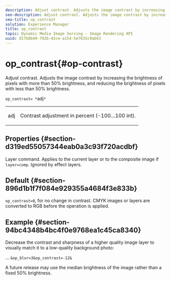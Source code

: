 ```yaml
---
description: Adjust contrast. Adjusts the image contrast by increasing the brightness of pixels with more than 50% brightness, and reducing the brightness of pixels with less than 50% brightness.
seo-description: Adjust contrast. Adjusts the image contrast by increasing the brightness of pixels with more than 50% brightness, and reducing the brightness of pixels with less than 50% brightness.
seo-title: op_contrast
solution: Experience Manager
title: op_contrast
topic: Dynamic Media Image Serving - Image Rendering API
uuid: d17b0b49-792b-41ce-a154-5e7635c9ab43
---
```


# op_contrast{#op-contrast}

Adjust contrast. Adjusts the image contrast by increasing the brightness of pixels with more than 50% brightness, and reducing the brightness of pixels with less than 50% brightness.

 `op_contrast= *`adj`*`

<table id="simpletable_8246802C74424A68A7A2EA5B50A89D42"> 
 <tr class="strow"> 
  <td class="stentry"> <p><span class="varname"> adj</span> </p> </td> 
  <td class="stentry"> <p>Contrast adjustment in percent (-100…100 int). </p></td> 
 </tr> 
</table>

## Properties {#section-d319ed55057344eab0a3c93f720acdbf}

Layer command. Applies to the current layer or to the composite image if `layer=comp`. Ignored by effect layers.

## Default {#section-896d1b1f7f084e929355a4684f3e833b}

`op_contrast=0`, for no change in contrast. CMYK images or layers are converted to RGB before the operation is applied.

## Example {#section-94bc4348b4bc4f0e9768ea1c45ca8340}

Decrease the contrast and sharpness of a higher quality image layer to visually match it to a low-quality background photo:

… `&op_blur=3&op_contrast=-12&`

A future release may use the median brightness of the image rather than a fixed 50% brightness. 
